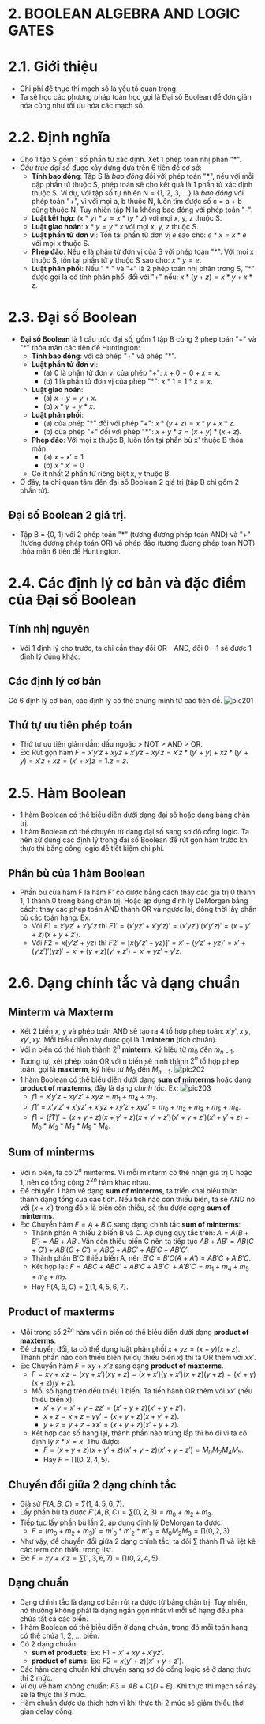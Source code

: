 # 2. BOOLEAN ALGEBRA AND LOGIC GATES

# 2.1. Giới thiệu
* Chi phí để thực thi mạch số là yếu tố quan trọng.
* Ta sẽ học các phương pháp toán học gọi là Đại số Boolean để đơn giản hóa cũng như tối ưu hóa các mạch số.

# 2.2. Định nghĩa
* Cho 1 tập S gồm 1 số phần tử xác định. Xét 1 phép toán nhị phân "*".
* *Cấu trúc đại số* được xây dựng dựa trên 6 tiên đề cơ sở:
  * **Tính bao đóng**:  Tập S là *bao đóng* đối với phép toán "*", nếu với mỗi cặp phần tử thuộc S, phép toán sẽ cho kết quả là 1 phần tử xác định thuộc S. Ví dụ, với tập số tự nhiên N = {1, 2, 3, ...} là *bao đóng* với phép toán "+", vì với mọi a, b thuộc N, luôn tìm được số c = a + b cũng thuộc N. Tuy nhiên tập N là không bao đóng với phép toán "-".
  * **Luật kết hợp**: $(x * y) * z = x * (y * z)$ với mọi x, y, z thuộc S.
  * **Luật giao hoán**: $x * y = y * x$ với mọi x, y, z thuộc S.
  * **Luật phần tử đơn vị**: Tồn tại phần tử đơn vị *e* sao cho: $e * x = x * e$ với mọi x thuộc S.
  * **Phép đảo**: Nếu e là phần tử đơn vị của S với phép toán "*". Với mọi x thuộc S, tồn tại phần tử y thuộc S sao cho: $x * y = e$.
  * **Luật phân phối**: Nếu " * " và "+" là 2 phép toán nhị phân trong S, "*" được gọi là có tính phân phối đối với "+" nếu: $x * (y + z) = x * y + x * z$.

# 2.3. Đại số Boolean
* **Đại số Boolean** là 1 cấu trúc đại số, gồm 1 tập B cùng 2 phép toán "+" và "*" thỏa mãn các tiên đề Huntington:
  * **Tính bao đóng**: với cả phép "+" và phép "*".
  * **Luật phần tử đơn vị**:
    * (a) 0 là phần tử đơn vị của phép "+": $x + 0 = 0 + x = x$.
    * (b) 1 là phần tử đơn vị của phép "*": $x * 1 = 1 * x = x$.
  * **Luật giao hoán**:
    * (a) $x + y = y + x$.
    * (b) $x * y = y * x$.
  * **Luật phân phối**:
    * (a) của phép "*" đối với phép "+": $x * (y + z) = x * y + x * z$.
    * (b) của phép "+" đối với phép "*": $x + y * z = (x + y) * (x + z)$.
  * **Phép đảo**: Với mọi x thuộc B, luôn tồn tại phần bù x' thuộc B thỏa mãn:
    * (a) $x + x' = 1$
    * (b) $x * x' = 0$
  * Có ít nhất 2 phần tử riêng biệt x, y thuộc B.
* Ở đây, ta chỉ quan tâm đến đại số Boolean 2 giá trị (tập B chỉ gồm 2 phần tử).

## Đại số Boolean 2 giá trị.
* Tập B = {0, 1} với 2 phép toán "*" (tương đương phép toán AND) và "+" (tương đương phép toán OR) và phép đảo (tương đương phép toán NOT) thỏa mãn 6 tiên đề Huntington.

# 2.4. Các định lý cơ bản và đặc điểm của Đại số Boolean
## Tính nhị nguyên
* Với 1 định lý cho trước, ta chỉ cần thay đổi OR - AND, đổi 0 - 1 sẽ được 1 định lý đúng khác.

## Các định lý cơ bản
Có 6 định lý cơ bản, các định lý có thể chứng minh từ các tiên đề.
![pic201](pic201.png)

## Thứ tự ưu tiên phép toán
* Thứ tự ưu tiên giảm dần: dấu ngoặc > NOT > AND > OR.
* Ex: Rút gọn hàm $F = x'y'z + xyz + x'yz + xy'z = x'z*(y' + y) + xz*(y' + y) = x'z + xz = (x' + x)z = 1.z = z$.

# 2.5. Hàm Boolean
* 1 hàm Boolean có thể biểu diễn dưới dạng đại số hoặc dạng bảng chân trị.
* 1 hàm Boolean có thể chuyển từ dạng đại số sang sơ đồ cổng logic. Ta nên sử dụng các định lý trong đại số Boolean để rút gọn hàm trước khi thực thi bằng cổng logic để tiết kiệm chi phí.

## Phần bù của 1 hàm Boolean
* Phần bù của hàm F là hàm F' có được bằng cách thay các giá trị 0 thành 1, 1 thành 0 trong bảng chân trị. Hoặc áp dụng định lý DeMorgan bằng cách: thay các phép toán AND thành OR và ngược lại, đồng thời lấy phần bù các toán hạng. Ex:
  * Với $F1 = x'yz' + x'y'z$ thì $F1' = (x'yz' + x'y'z)' = (x'yz')'(x'y'z)' = (x + y' + z)(x + y + z')$.
  * Với $F2 = x(y'z' + yz)$ thì $F2' = [x(y'z' + yz)]' = x' + (y'z' + yz)' = x' + (y'z')'(yz)' = x' + (y + z)(y' + z') = x' + yz' + y'z$.

# 2.6. Dạng chính tắc và dạng chuẩn
## Minterm và Maxterm
* Xét 2 biến x, y và phép toán AND sẽ tạo ra 4 tổ hợp phép toán: $x'y', x'y, xy', xy$. Mỗi biểu diễn này được gọi là 1 **minterm** (tích chuẩn).
* Với n biến có thể hình thành $2^n$ **minterm**, ký hiệu từ $m_0$ đến $m_{n-1}$.
* Tương tự, xét phép toán OR với n biến sẽ hình thành $2^n$ tổ hợp phép toán, gọi là **maxterm**, ký hiệu từ $M_0$ đến $M_{n-1}$.
![pic202](pic202.png)
* 1 hàm Boolean có thể biểu diễn dưới dạng **sum of minterms** hoặc dạng **product of maxterms**, đây là dạng *chính tắc*. Ex:
![pic203](pic203.png)
  * $f1 = x'y'z + xy'z' + xyz = m_1 + m_4 + m_7$.
  * $f1' = x'y'z' + x'yz' + x'yz + xy'z + xyz' = m_0 + m_2 + m_3 + m_5 + m_6$.
  * $f1 = (f1')' = (x+y+z)(x+y'+z)(x+y'+z')(x'+y+z')(x'+y'+z) = M_0 * M_2 * M_3 * M_5 * M_6$.

## Sum of minterms
* Với n biến, ta có $2^n$ minterms. Vì mỗi minterm có thể nhận giá trị 0 hoặc 1, nên có tổng cộng $2^{2n}$ hàm khác nhau.
* Để chuyển 1 hàm về dạng **sum of minterms**, ta triển khai biểu thức thành dạng tổng của các tích. Nếu tích nào còn thiếu biến, ta sẽ AND nó với $(x + x')$ trong đó x là biến còn thiếu, sẽ thu được dạng **sum of minterms**.
* Ex: Chuyển hàm $F = A + B'C$ sang dạng chính tắc **sum of minterms**:
  * Thành phần A thiếu 2 biến B và C. Áp dụng quy tắc trên: $A = A(B+B') = AB + AB'$. Vẫn còn thiếu biến C nên ta tiếp tục $AB + AB' = AB(C+C') + AB'(C+C') = ABC + ABC' + AB'C + AB'C'$.
  * Thành phần B'C thiếu biến A, nên $B'C = B'C(A+A') = AB'C + A'B'C$.
  * Kết hợp lại: $F = ABC + ABC' + AB'C + AB'C' + A'B'C = m_1 + m_4 + m_5 + m_6 + m_7$.
  * Hay $F(A, B, C) = \sum(1, 4, 5, 6, 7)$.

## Product of maxterms
* Mỗi trong số $2^{2n}$ hàm với n biến có thể biểu diễn dưới dạng **product of maxterms**.
* Để chuyển đổi, ta có thể dụng luật phân phối $x + yz = (x+y)(x+z)$. Thành phần nào còn thiếu biến (ví dụ thiếu biến x) thì ta OR thêm với $xx'$.
* Ex: Chuyển hàm $F = xy + x'z$ sang dạng **product of maxterms**.
  * $F = xy + x'z = (xy + x')(xy + z) = (x + x')(y + x')(x + z)(y + z) = (x' + y)(x + z)(y + z)$.
  * Mỗi số hạng trên đều thiếu 1 biến. Ta tiến hành OR thêm với $xx'$ (nếu thiếu biến x):
    * $x' + y = x' + y + zz' = (x' + y + z)(x' + y + z')$.
    * $x + z = x + z + yy' = (x + y + z)(x + y' + z)$.
    * $y + z = y + z + xx' = (x + y + z)(x' + y + z)$.
  * Kết hợp các số hạng lại, thành phần nào trùng lắp thì bỏ đi vì ta có định lý $x * x = x$. Thu được:
    * $F = (x + y + z)(x + y' + z)(x' + y + z)(x' + y + z') = M_0M_2M_4M_5$.
    * Hay $F = \prod(0, 2, 4, 5)$.

## Chuyển đổi giữa 2 dạng chính tắc
* Giả sử $F(A, B, C) = \sum(1, 4, 5, 6, 7)$.
* Lấy phần bù ta được $F'(A, B, C) = \sum(0, 2, 3) = m_0 + m_2 + m_3$.
* Tiếp tục lấy phần bù lần 2, áp dụng định lý DeMorgan ta được:
  * $F = (m_0 + m_2 + m_3)' = m'_0 * m'_2 * m'_3 = M_0M_2M_3 = \prod(0, 2, 3)$.
* Như vậy, để chuyển đổi giữa 2 dạng chính tắc, ta đổi $\sum$ thành $\prod$ và liệt kê các term còn thiếu trong list.
* Ex: $F = xy + x'z = \sum(1, 3, 6, 7) = \prod(0, 2, 4, 5)$.

## Dạng chuẩn
* Dạng chính tắc là dạng cơ bản rút ra được từ bảng chân trị. Tuy nhiên, nó thường không phải là dạng ngắn gọn nhất vì mỗi số hạng đều phải chứa tất cả các biến.
* 1 hàm Boolean có thể biểu diễn ở dạng chuẩn, trong đó mỗi toán hạng có thể chứa 1, 2, ... biến.
* Có 2 dạng chuẩn:
  * **sum of products**: Ex: $F1 = x' + xy + x'yz'$.
  * **product of sums**: Ex: $F2 = x(y' + z)(x' + y + z')$.
* Các hàm dạng chuẩn khi chuyển sang sơ đồ cổng logic sẽ ở dạng thực thi 2 mức.
* Ví dụ về hàm không chuẩn: $F3 = AB + C(D + E)$. Khi thực thi mạch số này sẽ là thực thi 3 mức.
* Hàm chuẩn được ưa thích hơn vì khi thực thi 2 mức sẽ giảm thiểu thời gian delay cổng.
